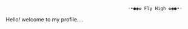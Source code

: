                                                  ◦•●◉✿ F̟l̟y̟ H̟i̟g̟h̟ ✿◉●•◦
Hello! welcome to my profile....

